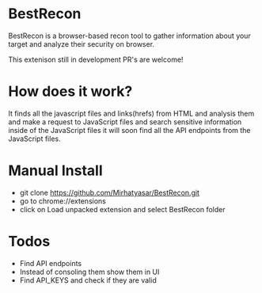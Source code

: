 # BestRecon
BestRecon is a browser-based recon tool to gather information about your target and analyze their security on browser.

This extenison still in development PR's are welcome!

# How does it work?

It finds all the javascript files and links(hrefs) from HTML and analysis them and make a request to JavaScript files and search sensitive information inside of the JavaScript files it will soon find all the API endpoints from the JavaScript files.

# Manual Install

- git clone https://github.com/Mirhatyasar/BestRecon.git
- go to chrome://extensions
- click on Load unpacked extension and select BestRecon folder

# Todos
- Find API endpoints
- Instead of consoling them show them in UI
- Find API_KEYS and check if they are valid

